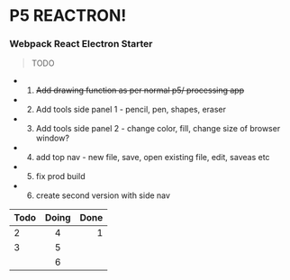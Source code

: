 # P5 REACTRON!

### Webpack React Electron Starter

> TODO
* 1. ~~Add drawing function as per normal p5/ processing app~~
* 2. Add tools side panel 1 - pencil, pen, shapes, eraser
* 3. Add tools side panel 2 - change color, fill, change size of browser window?
* 4. add top nav - new file, save, open existing file, edit, saveas etc
* 5. fix prod build
* 6. create second version with side nav

| Todo          | Doing         | Done  |
| ------------- |:-------------:| -----:|
| 2             | 4             | 1     |
| 3             | 5             |       |
|               | 6             |       |